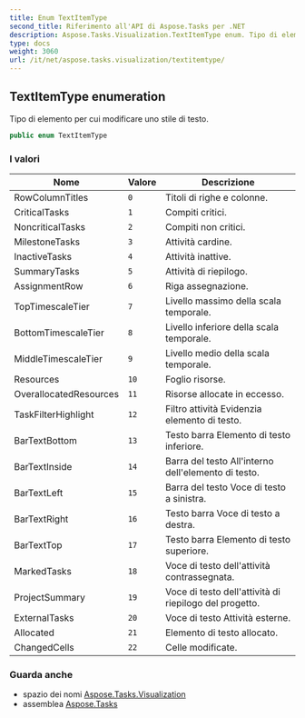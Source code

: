 ```yaml
---
title: Enum TextItemType
second_title: Riferimento all'API di Aspose.Tasks per .NET
description: Aspose.Tasks.Visualization.TextItemType enum. Tipo di elemento per cui modificare uno stile di testo.
type: docs
weight: 3060
url: /it/net/aspose.tasks.visualization/textitemtype/
---
```

## TextItemType enumeration

Tipo di elemento per cui modificare uno stile di testo.

```csharp
public enum TextItemType
```

### I valori

| Nome | Valore | Descrizione |
| --- | --- | --- |
| RowColumnTitles | `0` | Titoli di righe e colonne. |
| CriticalTasks | `1` | Compiti critici. |
| NoncriticalTasks | `2` | Compiti non critici. |
| MilestoneTasks | `3` | Attività cardine. |
| InactiveTasks | `4` | Attività inattive. |
| SummaryTasks | `5` | Attività di riepilogo. |
| AssignmentRow | `6` | Riga assegnazione. |
| TopTimescaleTier | `7` | Livello massimo della scala temporale. |
| BottomTimescaleTier | `8` | Livello inferiore della scala temporale. |
| MiddleTimescaleTier | `9` | Livello medio della scala temporale. |
| Resources | `10` | Foglio risorse. |
| OverallocatedResources | `11` | Risorse allocate in eccesso. |
| TaskFilterHighlight | `12` | Filtro attività Evidenzia elemento di testo. |
| BarTextBottom | `13` | Testo barra Elemento di testo inferiore. |
| BarTextInside | `14` | Barra del testo All'interno dell'elemento di testo. |
| BarTextLeft | `15` | Barra del testo Voce di testo a sinistra. |
| BarTextRight | `16` | Testo barra Voce di testo a destra. |
| BarTextTop | `17` | Testo barra Elemento di testo superiore. |
| MarkedTasks | `18` | Voce di testo dell'attività contrassegnata. |
| ProjectSummary | `19` | Voce di testo dell'attività di riepilogo del progetto. |
| ExternalTasks | `20` | Voce di testo Attività esterne. |
| Allocated | `21` | Elemento di testo allocato. |
| ChangedCells | `22` | Celle modificate. |

### Guarda anche

* spazio dei nomi [Aspose.Tasks.Visualization](../../aspose.tasks.visualization/)
* assemblea [Aspose.Tasks](../../)


